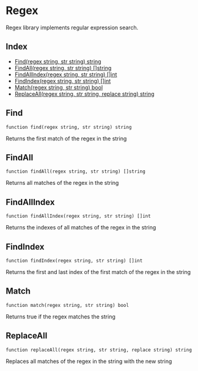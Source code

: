 # Regex

Regex library implements regular expression search.

## Index

* [Find(regex string, str string) string](#find)
* [FindAll(regex string, str string) []string](#findall)
* [FindAllIndex(regex string, str string) []int](#findallindex)
* [FindIndex(regex string, str string) []int](#findindex)
* [Match(regex string, str string) bool](#match)
* [ReplaceAll(regex string, str string, replace string) string](#replaceall)

## Find
```
function find(regex string, str string) string
```
Returns the first match of the regex in the string
## FindAll
```
function findAll(regex string, str string) []string
```
Returns all matches of the regex in the string
## FindAllIndex
```
function findAllIndex(regex string, str string) []int
```
Returns the indexes of all matches of the regex in the string
## FindIndex
```
function findIndex(regex string, str string) []int
```
Returns the first and last index of the first match of the regex in the string
## Match
```
function match(regex string, str string) bool
```
Returns true if the regex matches the string
## ReplaceAll
```
function replaceAll(regex string, str string, replace string) string
```
Replaces all matches of the regex in the string with the new string
##